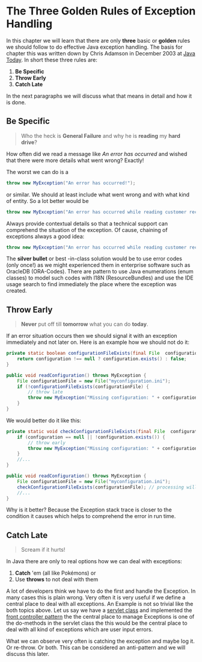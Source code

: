 # 

# The Three Golden Rules of Exception Handling

In this chapter we will learn that there are only **three** basic  or **golden** rules we should follow to do effective Java exception handling. The basis for chapter this was written down by Chris Adamson in December 2003 at [Java Today](http://today.java.net/pub/a/today/2003/12/04/exceptions.html). In short these three rules are:

1. **Be Specific**
2. **Throw Early**
3. **Catch Late**

In the next paragraphs we will discuss what that means in detail and how it is done.

## Be Specific

> Who the heck is **General Failure** and why he is **reading** my **hard drive**?

How often did we read a message like _An error has occurred_ and wished that there were more details what went wrong? Exactly!

The worst we can do is a

```java
throw new MyException("An error has occurred!");
```

or similar. We should at least include what went wrong and with what kind of entity. So a lot better would be

```java
throw new MyException("An error has occurred while reading customer record no " + customerNo);
```

Always provide contextual details so that a technical support can comprehend the situation of the exception. Of cause, chaining of exceptions always a good idea:

```java
throw new MyException("An error has occurred while reading customer record no " + customerNo, causingException);
```

The **silver bullet** or best -in-class solution would be to use error codes \(only once!\) as we might experienced them in enterprise software such as OracleDB \(ORA-Codes\). There are pattern to use Java enumerations \(enum classes\) to model such codes with I18N \(ResourceBundles\) and use the IDE usage search to find immediately the place where the exception was created.

## Throw Early

> **Never** put off till **tomorrow** what you can do **today**.

If an error situation occurs then we should signal it with an exception immediately and not later on. Here is an example how we should not do it:

```java
private static boolean configurationFileExists(final File  configuration) {
    return configuration !== null ? configuration.exists() : false;
}

public void readConfiguration() throws MyException {
    File configurationFile = new File("myconfiguration.ini");
    if (!configurationFileExists(configurationFile) {
        // throw late
        throw new MyException("Missing configuration: " + configurationFile.getAbsolutePath());
    }
}
```

We would better do it like this:

```java
private static void checkConfigurationFileExists(final File  configuration) throws MyException {
    if (configuration == null || !configuration.exists()) {
        // throw early
        throw new MyException("Missing configuration: " + configurationFile.getAbsolutePath());
    }
    //...
}

public void readConfiguration() throws MyException {
    File configurationFile = new File("myconfiguration.ini");
    checkConfigurationFileExists(configurationFile); // processing will end here if file is missing
    //...
}
```

Why is it better? Because the Exception stack trace is closer to the condition it causes which helps to comprehend the error in run time.

## Catch Late

> Scream if it hurts!

In Java there are only to real options how we can deal with exceptions:

1. **Catch** 'em \(all like Pokémons\) or
2. Use **throws** to not deal with them

A lot of developers think we have to do the first and handle the Exception. In many cases this is plain wrong. Very often it is very useful if we define a central place to deal with all exceptions. An Example is not so trivial like the both topics above. Let us say we have a [servlet class](https://en.wikipedia.org/wiki/Java_servlet) and implemented the [front controller pattern](https://en.wikipedia.org/wiki/Front_controller) the the central place to manage Exceptions is one of the do-methods in the servlet class the this would be the central place to deal with all kind of exceptions which are user input errors.

What we can observe very often is catching the exception and maybe log it. Or re-throw. Or both. This can be considered an anti-pattern and we will discuss this later.

